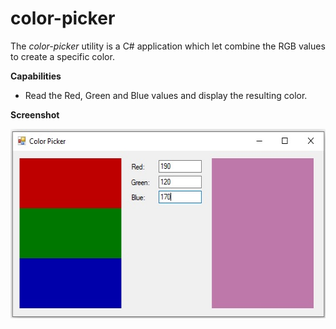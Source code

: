 # color-picker

The *color-picker* utility is a C# application which let combine the RGB values to create a specific color.

**Capabilities**

* Read the Red, Green and Blue values and display the resulting color.

**Screenshot**

<img src="https://raw.githubusercontent.com/plainoldprogrammer/color-picker/master/screenshots/screenshot-main-window.jpg" width="557" height="303">
